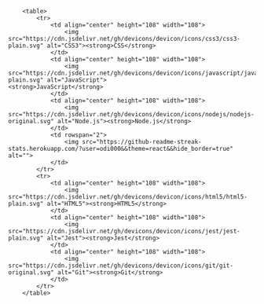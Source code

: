         <table>
            <tr>
                <td align="center" height="108" width="108">
                    <img src="https://cdn.jsdelivr.net/gh/devicons/devicon/icons/css3/css3-plain.svg" alt="CSS3"><strong>CSS</strong>
                </td>
                <td align="center" height="108" width="108">
                    <img src="https://cdn.jsdelivr.net/gh/devicons/devicon/icons/javascript/javascript-plain.svg" alt="JavaScript">                                             <strong>JavaScript</strong>
                </td>
                <td align="center" height="108" width="108">
                    <img src="https://cdn.jsdelivr.net/gh/devicons/devicon/icons/nodejs/nodejs-original.svg" alt="Node.js"><strong>Node.js</strong>
                </td>
                <td rowspan="2">
                    <img src="https://github-readme-streak-stats.herokuapp.com/?user=odi000&&theme=react&&hide_border=true" alt="">
                </td>
            </tr>
            <tr>
                <td align="center" height="108" width="108">
                    <img src="https://cdn.jsdelivr.net/gh/devicons/devicon/icons/html5/html5-plain.svg" alt="HTML5"><strong>HTML5</strong>
                </td>
                <td align="center" height="108" width="108">
                    <img src="https://cdn.jsdelivr.net/gh/devicons/devicon/icons/jest/jest-plain.svg" alt="Jest"><strong>Jest</strong>
                </td>
                <td align="center" height="108" width="108">
                    <img src="https://cdn.jsdelivr.net/gh/devicons/devicon/icons/git/git-original.svg" alt="Git"><strong>Git</strong>
                </td>
            </tr>
        </table>
